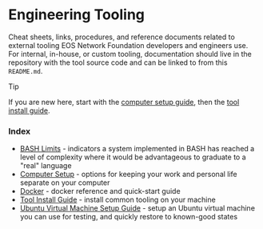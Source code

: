 # Engineering Tooling
Cheat sheets, links, procedures, and reference documents related to external tooling EOS Network Foundation developers and engineers use. For internal, in-house, or custom tooling, documentation should live in the repository with the tool source code and can be linked to from this `README.md`.

> [!TIP]
> If you are new here, start with the [computer setup guide](./computer-setup.md), then the [tool install guide](./tool-install-guide.md).

### Index
- [BASH Limits](./bash-limits.md) - indicators a system implemented in BASH has reached a level of complexity where it would be advantageous to graduate to a "real" language
- [Computer Setup](./computer-setup.md) - options for keeping your work and personal life separate on your computer
- [Docker](./docker.md) - docker reference and quick-start guide
- [Tool Install Guide](./tool-install-guide.md) - install common tooling on your machine
- [Ubuntu Virtual Machine Setup Guide](./vm-setup.md) - setup an Ubuntu virtual machine you can use for testing, and quickly restore to known-good states
